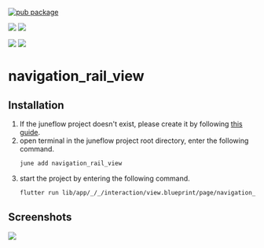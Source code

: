 [![pub package](https://img.shields.io/pub/v/navigation_rail_view.svg)](https://pub.dartlang.org/packages/navigation_rail_view)

[![](https://img.shields.io/badge/Module-Hub-007bff?style=for-the-badge&logo=flutter)](https://module.juneflow.org/)
[![](https://img.shields.io/badge/View-Hub-007bff?style=for-the-badge&logo=flutter)](https://view.juneflow.org/)

[![](https://img.shields.io/badge/DISCORD-JOIN%20SERVER-5663F7?style=for-the-badge&logo=discord&logoColor=white)](https://discord.gg/zXXHvAXCug)
[![](https://img.shields.io/badge/KakaoTalk-Join%20Room-FEE500?style=for-the-badge&logo=kakao)](https://open.kakao.com/o/gEwrffbg)
# navigation_rail_view

##  Installation
1. If the juneflow project doesn't exist, please create it by following [this guide](https://doc.juneflow.org/).
2. open terminal in the juneflow project root directory, enter the following command.
    ```bash
    june add navigation_rail_view
    ```
3. start the project by entering the following command.
    ```bash
    flutter run lib/app/_/_/interaction/view.blueprint/page/navigation_rail_view/_/view.dart -d chrome
    ```

## Screenshots
![](https://github.com/juneview-songdo/navigation_rail_view/assets/21379657/0c5c9adc-1802-4cb2-89ec-fe4354bd07df)

